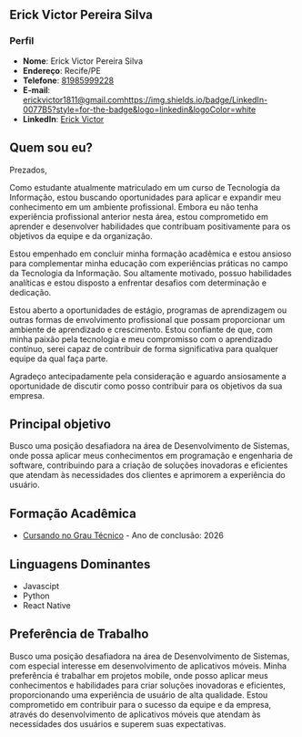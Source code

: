 
## Erick Victor Pereira Silva

### Perfil

- **Nome**: Erick Victor Pereira Silva
- **Endereço**: Recife/PE
- **Telefone**: [81985999228](tel:+5581985999228)
- **E-mail**: [erickvictor1811@gmail.com](mailto:erickvictor1811@gmail.com)https://img.shields.io/badge/LinkedIn-0077B5?style=for-the-badge&logo=linkedin&logoColor=white
- **LinkedIn**: [Erick Victor](https://www.linkedin.com/in/%20erick-victor-bba487228)


## Quem sou eu?

Prezados,

Como estudante atualmente matriculado em um curso de Tecnologia da Informação, estou buscando oportunidades para aplicar e expandir meu conhecimento em um ambiente profissional. Embora eu não tenha experiência profissional anterior nesta área, estou comprometido em aprender e desenvolver habilidades que contribuam positivamente para os objetivos da equipe e da organização.

Estou empenhado em concluir minha formação acadêmica e estou ansioso para complementar minha educação com experiências práticas no campo da Tecnologia da Informação. Sou altamente motivado, possuo habilidades analíticas e estou disposto a enfrentar desafios com determinação e dedicação.

Estou aberto a oportunidades de estágio, programas de aprendizagem ou outras formas de envolvimento profissional que possam proporcionar um ambiente de aprendizado e crescimento. Estou confiante de que, com minha paixão pela tecnologia e meu compromisso com o aprendizado contínuo, serei capaz de contribuir de forma significativa para qualquer equipe da qual faça parte.

Agradeço antecipadamente pela consideração e aguardo ansiosamente a oportunidade de discutir como posso contribuir para os objetivos da sua empresa.

## Principal objetivo

Busco uma posição desafiadora na área de Desenvolvimento de Sistemas, onde possa aplicar meus conhecimentos em programação e engenharia de software, contribuindo para a criação de soluções inovadoras e eficientes que atendam às necessidades dos clientes e aprimorem a experiência do usuário.

## Formação Acadêmica

- [Cursando no Grau Técnico](https://www.grautecnico.com.br/brasil/matriculasabertas?google=true&utm_campaign=Pmax-institucional&utm_source=GoogleAds&utm_medium=PMax&gad_source=1&gclid=CjwKCAjwko21BhAPEiwAwfaQCC6le1hESrHRFsYKQ38-2l_UJHCmxT-x4nKphenh-N56-Vejy3apJhoCpVEQAvD_BwE) - Ano de conclusão: 2026

## Linguagens Dominantes

- Javascipt
- Python
- React Native


## Preferência de Trabalho

Busco uma posição desafiadora na área de Desenvolvimento de Sistemas, com especial interesse em desenvolvimento de aplicativos móveis. Minha preferência é trabalhar em projetos mobile, onde posso aplicar meus conhecimentos e habilidades para criar soluções inovadoras e eficientes, proporcionando uma experiência de usuário de alta qualidade. Estou comprometido em contribuir para o sucesso da equipe e da empresa, através do desenvolvimento de aplicativos móveis que atendam às necessidades dos usuários e superem suas expectativas.
